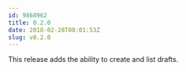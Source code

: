 ```yaml
---
id: 9868962
title: 0.2.0
date: 2018-02-28T08:01:53Z
slug: v0.2.0
---
```

    
This release adds the ability to create and list drafts.
      